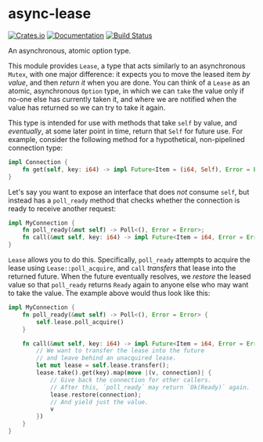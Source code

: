 # async-lease

[![Crates.io](https://img.shields.io/crates/v/async-lease.svg)](https://crates.io/crates/async-lease)
[![Documentation](https://docs.rs/async-lease/badge.svg)](https://docs.rs/async-lease/)
[![Build Status](https://travis-ci.org/jonhoo/async-lease.svg?branch=master)](https://travis-ci.org/jonhoo/async-lease)

An asynchronous, atomic option type.

This module provides `Lease`, a type that acts similarly to an asynchronous `Mutex`, with one
major difference: it expects you to move the leased item _by value_, and then _return it_ when
you are done. You can think of a `Lease` as an atomic, asynchronous `Option` type, in which we
can `take` the value only if no-one else has currently taken it, and where we are notified when
the value has returned so we can try to take it again.

This type is intended for use with methods that take `self` by value, and _eventually_, at some
later point in time, return that `Self` for future use. For example, consider the following
method for a hypothetical, non-pipelined connection type:

```rust
impl Connection {
    fn get(self, key: i64) -> impl Future<Item = (i64, Self), Error = Error>;
}
```

Let's say you want to expose an interface that does _not_ consume `self`, but instead has a
`poll_ready` method that checks whether the connection is ready to receive another request:

```rust
impl MyConnection {
    fn poll_ready(&mut self) -> Poll<(), Error = Error>;
    fn call(&mut self, key: i64) -> impl Future<Item = i64, Error = Error>;
}
```

`Lease` allows you to do this. Specifically, `poll_ready` attempts to acquire the lease using
`Lease::poll_acquire`, and `call` _transfers_ that lease into the returned future. When the
future eventually resolves, we _restore_ the leased value so that `poll_ready` returns `Ready`
again to anyone else who may want to take the value. The example above would thus look like
this:

```rust
impl MyConnection {
    fn poll_ready(&mut self) -> Poll<(), Error = Error> {
        self.lease.poll_acquire()
    }

    fn call(&mut self, key: i64) -> impl Future<Item = i64, Error = Error> {
        // We want to transfer the lease into the future
        // and leave behind an unacquired lease.
        let mut lease = self.lease.transfer();
        lease.take().get(key).map(move |(v, connection)| {
            // Give back the connection for other callers.
            // After this, `poll_ready` may return `Ok(Ready)` again.
            lease.restore(connection);
            // And yield just the value.
            v
        })
    }
}
```
